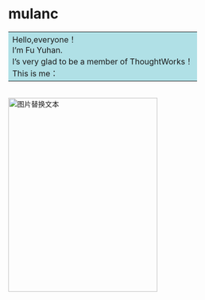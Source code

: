 # mulanc

<table><tr><td bgcolor=PowderBlue>Hello,everyone！    
  <br />I’m Fu Yuhan.   
  <br />I’s very glad to be a member of ThoughtWorks！   
   <br />This is me：</td></tr></table>
 <br /><img src="https://s4.ax1x.com/2022/02/27/bn5ejx.jpg" alt="图片替换文本" width="300" height="390" align="bottom" />
